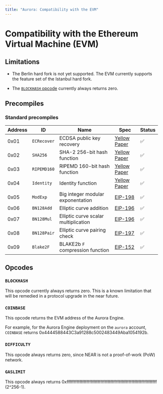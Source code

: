 ```yaml
---
title: "Aurora: Compatibility with the EVM"
---
```


# Compatibility with the Ethereum Virtual Machine (EVM)

## Limitations

- The Berlin hard fork is not yet supported. The EVM currently supports the
  feature set of the Istanbul hard fork.

- The [`BLOCKHASH` opcode](#blockhash) currently always returns zero.

## Precompiles

### Standard precompiles

<div id="compat-evm-precompiles-table"></div>

Address | ID          | Name                                 | Spec           | Status
------- | ----------- | ------------------------------------ | -------------- | ------
0x01    | `ECRecover` | ECDSA public key recovery            | [Yellow Paper] | ✅
0x02    | `SHA256`    | SHA-2 256-bit hash function          | [Yellow Paper] | ✅
0x03    | `RIPEMD160` | RIPEMD 160-bit hash function         | [Yellow Paper] | ✅
0x04    | `Identity`  | Identity function                    | [Yellow Paper] | ✅
0x05    | `ModExp`    | Big integer modular exponentation    | [EIP-198]      | ✅
0x06    | `BN128Add`  | Elliptic curve addition              | [EIP-196]      | ✅
0x07    | `BN128Mul`  | Elliptic curve scalar multiplication | [EIP-196]      | ✅
0x08    | `BN128Pair` | Elliptic curve pairing check         | [EIP-197]      | ✅
0x09    | `Blake2F`   | BLAKE2b `F` compression function     | [EIP-152]      | ✅

[Yellow Paper]: https://ethereum.github.io/yellowpaper/paper.pdf
[EIP-152]:      https://eips.ethereum.org/EIPS/eip-152
[EIP-196]:      https://eips.ethereum.org/EIPS/eip-196
[EIP-197]:      https://eips.ethereum.org/EIPS/eip-197
[EIP-198]:      https://eips.ethereum.org/EIPS/eip-198

## Opcodes

### `BLOCKHASH`

This opcode currently always returns zero. This is a known limitation that
will be remedied in a protocol upgrade in the near future.

### `COINBASE`

This opcode returns the EVM address of the Aurora Engine.

For example, for the Aurora Engine deployment on the `aurora` account,
`COINBASE` returns 0x4444588443C3a91288c5002483449Aba1054192b.

### `DIFFICULTY`

This opcode always returns zero, since NEAR is not a proof-of-work (PoW)
network.

### `GASLIMIT`

This opcode always returns
0xffffffffffffffffffffffffffffffffffffffffffffffffffffffffffffffff
(2^256-1).
